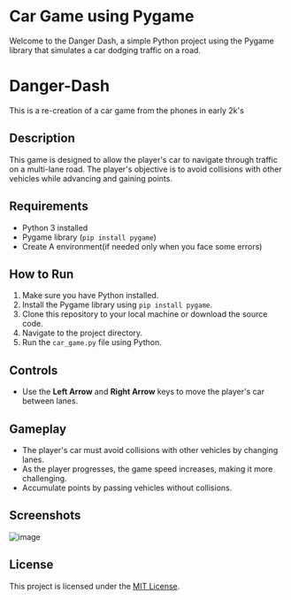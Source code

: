 # Car Game using Pygame

Welcome to the Danger Dash, a simple Python project using the Pygame library that simulates a car dodging traffic on a road.

# Danger-Dash

This is a re-creation of a car game from the phones in early 2k's

## Description

This game is designed to allow the player's car to navigate through traffic on a multi-lane road. The player's objective is to avoid collisions with other vehicles while advancing and gaining points.

## Requirements

- Python 3 installed
- Pygame library (`pip install pygame`)
- Create A environment(if needed only when you face some errors)

## How to Run

1. Make sure you have Python installed.
2. Install the Pygame library using `pip install pygame`.
3. Clone this repository to your local machine or download the source code.
4. Navigate to the project directory.
5. Run the `car_game.py` file using Python.

## Controls

- Use the **Left Arrow** and **Right Arrow** keys to move the player's car between lanes.

## Gameplay

- The player's car must avoid collisions with other vehicles by changing lanes.
- As the player progresses, the game speed increases, making it more challenging.
- Accumulate points by passing vehicles without collisions.

## Screenshots

![image](https://github.com/Asman2010/Danger-Dash/assets/142419243/2d628c49-2dda-4159-bf8f-95b5cf1f57b3)

## License

This project is licensed under the [MIT License](LICENSE).
